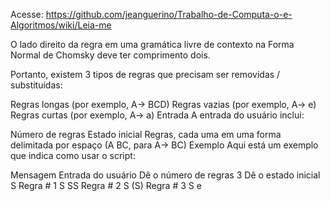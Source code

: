 
Acesse: https://github.com/jeanguerino/Trabalho-de-Computa-o-e-Algoritmos/wiki/Leia-me



O lado direito da regra em uma gramática livre de contexto na Forma Normal de Chomsky deve ter comprimento dois.

Portanto, existem 3 tipos de regras que precisam ser removidas / substituídas:

Regras longas (por exemplo, A-> BCD)
Regras vazias (por exemplo, A-> e)
Regras curtas (por exemplo, A-> a)
Entrada
A entrada do usuário inclui:

Número de regras
Estado inicial
Regras, cada uma em uma forma delimitada por espaço (A BC, para A-> BC)
Exemplo
Aqui está um exemplo que indica como usar o script:

Mensagem                Entrada do usuário
Dê o número de regras           3
Dê o estado inicial             S
Regra # 1                      S SS
Regra # 2                      S (S)
Regra # 3                      S e
